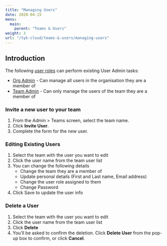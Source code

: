 ```yaml
---
title: "Managing Users"
date: 2020-04-15
menu:
  main:
    parent: "Teams & Users"
weight: 3
url: "/tyk-cloud/teams-&-users/managing-users"
---
```


## Introduction

The following [user roles](/docs/tyk-cloud/reference-docs/user-roles/) can perform existing User Admin tasks:

* [Org Admin](/docs/tyk-cloud/teams-users/user-roles/#user-roles-within-tyk-cloud) - Can manage all users in the organisation they are a member of
* [Team Admin](/docs/tyk-cloud/teams-users/user-roles/#user-roles-within-tyk-cloud) - Can only manage the users of the team they are a member of

### Invite a new user to your team

1. From the Admin > Teams screen, select the team name.
2. Click **Invite User**.
3. Complete the form for the new user.

### Editing Existing Users

1. Select the team with the user you want to edit
2. Click the user name from the team user list
3. You can change the following details
   * Change the team they are a member of
   * Update personal details (First and Last name, Email address)
   * Change the user role assigned to them
   * Change Password
4. Click Save to update the user info

### Delete a User

1. Select the team with the user you want to edit
2. Click the user name from the team user list
3. Click **Delete**
4. You'll be asked to confirm the deletion. Click **Delete User** from the pop-up box to confirm, or click **Cancel**.